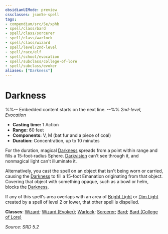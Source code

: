 ```yaml
---
obsidianUIMode: preview
cssclasses: json5e-spell
tags:
- compendium/src/5e/xphb
- spell/class/bard
- spell/class/sorcerer
- spell/class/warlock
- spell/class/wizard
- spell/level/2nd-level
- spell/race/elf
- spell/school/evocation
- spell/subclass/college-of-lore
- spell/subclass/evoker
aliases: ["Darkness"]
---
```

# Darkness
%%-- Embedded content starts on the next line. --%%
*2nd-level, Evocation*  

- **Casting time:** 1 Action
- **Range:** 60 feet
- **Components:** V, M (bat fur and a piece of coal)
- **Duration:** Concentration, up to 10 minutes

For the duration, magical [Darkness](rules/variant-rules/darkness-xphb.md) spreads from a point within range and fills a 15-foot-radius Sphere. [Darkvision](rules/senses.md#Darkvision) can't see through it, and nonmagical light can't illuminate it.

Alternatively, you cast the spell on an object that isn't being worn or carried, causing the [Darkness](rules/variant-rules/darkness-xphb.md) to fill a 15-foot Emanation originating from that object. Covering that object with something opaque, such as a bowl or helm, blocks the [Darkness](rules/variant-rules/darkness-xphb.md).

If any of this spell's area overlaps with an area of [Bright Light](rules/variant-rules/bright-light-xphb.md) or [Dim Light](rules/variant-rules/dim-light-xphb.md) created by a spell of level 2 or lower, that other spell is dispelled.

**Classes**: [Wizard](compendium/lists/list-spells-classes-wizard.md); [Wizard (Evoker)](compendium/lists/list-spells-classes-wizard-xphb-evoker-xphb.md "subclass=XPHB;class=XPHB"); [Warlock](compendium/lists/list-spells-classes-warlock.md); [Sorcerer](compendium/lists/list-spells-classes-sorcerer.md); [Bard](compendium/lists/list-spells-classes-bard.md); [Bard (College of Lore)](compendium/lists/list-spells-classes-bard-xphb-college-of-lore-xphb.md "subclass=XPHB;class=XPHB")

*Source: SRD 5.2*